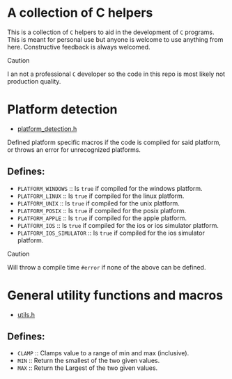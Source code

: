 A collection of C helpers
=========================

This is a collection of `C` helpers to aid in the development of `C` programs.
This is meant for personal use but anyone is welcome to use anything from here.
Constructive feedback is always welcomed.

> [!CAUTION]
> I an not a professional `C` developer so the code in this repo is most likely not production quality.

# Platform detection

- [platform_detection.h](include/platform_detection.h)

Defined platform specific macros if the code is compiled for said platform, or throws an error for unrecognized platforms.

## Defines:

- `PLATFORM_WINDOWS` :: Is `true` if compiled for the windows platform.
- `PLATFORM_LINUX` :: Is `true` if compiled for the linux platform.
- `PLATFORM_UNIX` :: Is `true` if compiled for the unix platform.
- `PLATFORM_POSIX` :: Is `true` if compiled for the posix platform.
- `PLATFORM_APPLE` :: Is `true` if compiled for the apple platform.
- `PLATFORM_IOS` :: Is `true` if compiled for the ios or ios simulator platform.
- `PLATFORM_IOS_SIMULATOR` :: Is `true` if compiled for the ios simulator platform.

> [!CAUTION]
> Will throw a compile time `#error` if none of the above can be defined.

# General utility functions and macros

- [utils.h](include/utils.h)

## Defines:

- `CLAMP` :: Clamps value to a range of min and max (inclusive).
- `MIN` :: Return the smallest of the two given values.
- `MAX` :: Return the Largest of the two given values.
